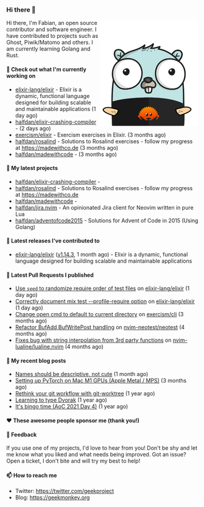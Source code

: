 ### Hi there 👋

<img align="right" src="https://raw.githubusercontent.com/halfdan/halfdan/master/assets/rustgopher.png" width="260">

Hi there, I'm Fabian, an open source contributor and software engineer. I have contributed to projects such as Ghost, Piwik/Matomo and others. I am currently learning Golang and Rust.

#### 👷 Check out what I'm currently working on

- [elixir-lang/elixir](https://github.com/elixir-lang/elixir) - Elixir is a dynamic, functional language designed for building scalable and maintainable applications (1 day ago)
- [halfdan/elixir-crashing-compiler](https://github.com/halfdan/elixir-crashing-compiler) -  (2 days ago)
- [exercism/elixir](https://github.com/exercism/elixir) - Exercism exercises in Elixir. (3 months ago)
- [halfdan/rosalind](https://github.com/halfdan/rosalind) - Solutions to Rosalind exercises - follow my progress at https://madewithco.de (3 months ago)
- [halfdan/madewithcode](https://github.com/halfdan/madewithcode) -  (3 months ago)

#### 🌱 My latest projects

- [halfdan/elixir-crashing-compiler](https://github.com/halfdan/elixir-crashing-compiler) - 
- [halfdan/rosalind](https://github.com/halfdan/rosalind) - Solutions to Rosalind exercises - follow my progress at https://madewithco.de
- [halfdan/madewithcode](https://github.com/halfdan/madewithcode) - 
- [halfdan/jira.nvim](https://github.com/halfdan/jira.nvim) - An opinionated Jira client for Neovim written in pure Lua
- [halfdan/adventofcode2015](https://github.com/halfdan/adventofcode2015) - Solutions for Advent of Code in 2015 (Using Golang)

#### 🔭 Latest releases I've contributed to

- [elixir-lang/elixir](https://github.com/elixir-lang/elixir) ([v1.14.3](https://github.com/elixir-lang/elixir/releases/tag/v1.14.3), 1 month ago) - Elixir is a dynamic, functional language designed for building scalable and maintainable applications

#### 🔨 Latest Pull Requests I published

- [Use `seed` to randomize require order of test files](https://github.com/elixir-lang/elixir/pull/12442) on [elixir-lang/elixir](https://github.com/elixir-lang/elixir) (1 day ago)
- [Correctly document mix test --profile-require option](https://github.com/elixir-lang/elixir/pull/12441) on [elixir-lang/elixir](https://github.com/elixir-lang/elixir) (1 day ago)
- [Change open cmd to default to current directory](https://github.com/exercism/cli/pull/1070) on [exercism/cli](https://github.com/exercism/cli) (3 months ago)
- [Refactor BufAdd,BufWritePost handling](https://github.com/nvim-neotest/neotest/pull/137) on [nvim-neotest/neotest](https://github.com/nvim-neotest/neotest) (4 months ago)
- [Fixes bug with string interpolation from 3rd party functions](https://github.com/nvim-lualine/lualine.nvim/pull/880) on [nvim-lualine/lualine.nvim](https://github.com/nvim-lualine/lualine.nvim) (4 months ago)

#### 📜 My recent blog posts

- [Names should be descriptive, not cute](https://geekmonkey.org/names-should-be-descriptive-not-cute/) (1 month ago)
- [Setting up PyTorch on Mac M1 GPUs (Apple Metal / MPS)](https://geekmonkey.org/setting-up-jupyter-lab-with-pytorch-on-a-mac-with-gpu/) (3 months ago)
- [Rethink your git workflow with git-worktree](https://geekmonkey.org/rethink-your-git-workflow-with-git-worktree/) (1 year ago)
- [Learning to type Dvorak](https://geekmonkey.org/learning-to-type-dvorak/) (1 year ago)
- [It&#39;s bingo time (AoC 2021 Day 4)](https://geekmonkey.org/aoc2021-day4/) (1 year ago)

#### ❤️ These awesome people sponsor me (thank you!)


#### 💬 Feedback

If you use one of my projects, I'd love to hear from you! Don't be shy and let me know what you liked
and what needs being improved. Got an issue? Open a ticket, I don't bite and will try my best to help!

#### 📫 How to reach me

- Twitter: https://twitter.com/geekproject
- Blog: https://geekmonkey.org

